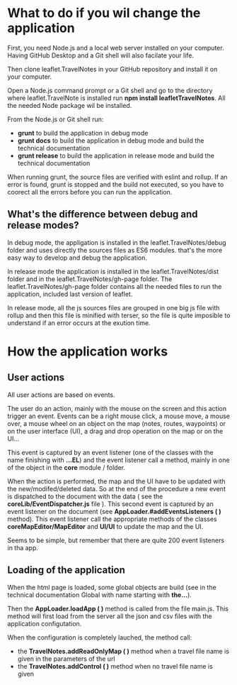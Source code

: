 # What to do if you wil change the application

First, you need Node.js and a local web server installed on your computer. Having GitHub Desktop and a Git shell will also facilate your life.

Then clone leaflet.TravelNotes in your GitHub repository and install it on your computer.

Open a Node.js command prompt or a Git shell and go to the directory where leaflet.TravelNote is installed run __npm install leafletTravelNotes__. All the needed Node package wil be installed.

From the Node.js or Git shell run:
- __grunt__ to build the application in debug mode
- __grunt docs__ to build the application in debug mode and build the technical documentation
- __grunt release__ to build the application in release mode and build the technical documentation

When running grunt, the source files are verified with eslint and rollup. If an error is found, grunt is stopped and the build not executed, so you have to coorect all the errors before you can run the application.

## What's the difference between debug and release modes?

In debug mode, the appligation is installed in the leaflet.TravelNotes/debug folder and uses directly the sources files as ES6 modules. that's the more easy way to develop and debug the application.

In release mode the application is installed in the leaflet.TravelNotes/dist folder and in the leaflet.TravelNotes/gh-page folder. The leaflet.TravelNotes/gh-page folder contains all the needed files
to run the application, included last version of leaflet. 

In release mode, all the js sources files are grouped in one big js file with rollup and then this file is minified with terser, so the file is quite imposible to understand if an error occurs at the exution time.

# How the application works

## User actions

All user actions are based on events. 

The user do an action, mainly with the mouse on the screen and this action trigger an event. Events can be a right mouse click, a mouse move, a mouse over, a mouse wheel on an object on 
the map (notes, routes, waypoints) or on the user interface (UI), a drag and drop operation on the map or on the UI...

This event is captured by an event listener (one of the classes with the name finishing with __...EL__) and the event listener call a method, mainly in one of the object in the __core__ module / folder.

When the action is performed, the map and the UI have to be updated with the new/modifed/deleted data. So at the end of the procedure a new event is dispatched to the document with the data
( see the __coreLib/EventDispatcher.js__ file ). This second event is captured by an event listener on the document (see  __AppLoader.#addEventsListeners ( )__ method). This event listener call the appropriate methods 
of the classes __coreMapEditor/MapEditor__ and __UI/UI__ to update the map and the UI.

Seems to be simple, but remember that there are quite 200 event listeners in tha app.

## Loading of the application

When the html page is loaded, some global objects are build (see in the technical documentation Global with name starting with __the...__).

Then the __AppLoader.loadApp ( )__ method is called from the file main.js. This method will first load from the server all the json and csv files with the application configutation.

When the configuration is completely lauched, the method call:
- the __TravelNotes.addReadOnlyMap ( )__ method when a travel file name is given in the parameters of the url
- the __TravelNotes.addControl ( )__ method when no travel file name is given